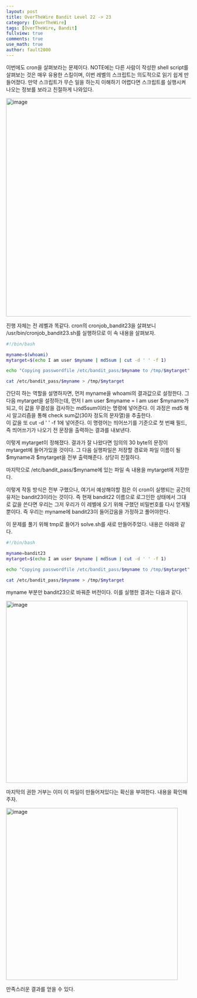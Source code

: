 ```yaml
---
layout: post
title: OverTheWire Bandit Level 22 -> 23
category: [OverTheWire]
tags: [OverTheWire, Bandit]
fullview: true
comments: true
use_math: true
author: fault2000
---
```


이번에도 cron을 살펴보라는 문제이다. NOTE에는 다른 사람이 작성한 shell script를 살펴보는 것은 매우 유용한 스킬이며, 이번 레벨의 스크립트는 의도적으로 읽기 쉽게 만들어졌다. 만약 스크립트가 무슨 일을 하는지 이해하기 어렵다면 스크립트를 실행시켜 나오는 정보를 보라고 친절하게 나와있다.  

<img width="594" alt="image" src="https://user-images.githubusercontent.com/73513005/192259942-1b897287-6c48-49ee-8d28-c8b462095428.png">  

진행 자체는 전 레벨과 똑같다. cron의 cronjob_bandit23을 살펴보니 /usr/bin/cronjob_bandit23.sh를 실행하므로 이 속 내용을 살펴보자.  

```sh
#!/bin/bash

myname=$(whoami)
mytarget=$(echo I am user $myname | md5sum | cut -d ' ' -f 1)

echo "Copying passwordfile /etc/bandit_pass/$myname to /tmp/$mytarget"

cat /etc/bandit_pass/$myname > /tmp/$mytarget
```

간단히 하는 역할을 설명하자면, 먼저 myname을 whoami의 결과값으로 설정한다. 그 다음 mytarget을 설정하는데, 먼저 I am user $myname = I am user $myname가 되고, 이 값을 무결성을 검사하는 md5sum이라는 명령에 넣어준다. 이 과정은 md5 해시 알고리즘을 통해 check sum값(30자 정도의 문자열)을 추출한다.  
이 값을 또 cut -d ' ' -f 1에 넣어준다. 이 명령어는 띄어쓰기를 기준으로 첫 번째 필드, 즉 띄어쓰기가 나오기 전 문장을 출력하는 결과를 내보낸다.  

이렇게 mytarget이 정해졌다. 결과가 잘 나왔다면 임의의 30 byte의 문장이 mytarget에 들어가있을 것이다. 그 다음 실행파일은 저장할 경로와 파일 이름이 될 $myname과 $mytarget을 전부 출력해준다. 상당히 친절하다.  

마지막으로 /etc/bandit_pass/$myname에 있는 파일 속 내용을 mytarget에 저장한다.  

이렇게 작동 방식은 전부 구했으나, 여기서 예상해야할 점은 이 cron이 실행되는 공간의 유저는 bandit23이라는 것이다. 즉 현재 bandit22 이름으로 로그인한 상태에서 그대로 값을 쓴다면 우리는 그저 우리가 이 레벨에 오기 위해 구했던 비밀번호를 다시 얻게될 뿐이다. 즉 우리는 myname에 bandit23이 들어갔음을 가정하고 풀어야한다.  

이 문제를 풀기 위해 tmp로 들어가 solve.sh를 새로 만들어주었다. 내용은 아래와 같다.  

```sh
#!/bin/bash

myname=bandit23
mytarget=$(echo I am user $myname | md5sum | cut -d ' ' -f 1)

echo "Copying passwordfile /etc/bandit_pass/$myname to /tmp/$mytarget"

cat /etc/bandit_pass/$myname > /tmp/$mytarget
```

myname 부분만 bandit23으로 바꿔준 버전이다. 이를 실행한 결과는 다음과 같다.  

<img width="495" alt="image" src="https://user-images.githubusercontent.com/73513005/192277391-7eb31b93-9268-4f12-b8a0-d4e90475d511.png">

마지막의 권한 거부는 이미 이 파일이 만들어져있다는 확신을 부여한다. 내용을 확인해주자.  

<img width="468" alt="image" src="https://user-images.githubusercontent.com/73513005/192277597-fbfe453e-85ea-4ef5-bd14-6865001037fa.png">

만족스러운 결과를 얻을 수 있다.